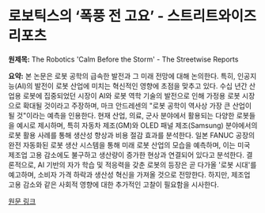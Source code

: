 # 로보틱스의 ‘폭풍 전 고요’ - 스트리트와이즈 리포츠

**원제목:** The Robotics 'Calm Before the Storm' - The Streetwise Reports

**요약:** 본 논문은 로봇 공학의 급속한 발전과 그 미래 전망에 대해 논의한다.  특히, 인공지능(AI)의 발전이 로봇 산업에 미치는 혁신적인 영향에 초점을 맞추고 있다.  수십 년간 산업용 로봇에 집중되었던 시장이 AI와 로봇 역학 기술의 발전으로 인해 가정용 로봇 시장으로 확대될 것이라고 주장하며, 마크 안드레센의 "로봇 공학이 역사상 가장 큰 산업이 될 것"이라는 예측을 인용한다.  현재 산업, 의료, 군사 분야에서 활용되는 다양한 로봇들을 예시로 제시하며, 특히 자동차 제조(GM)와 OLED 패널 제조(Samsung) 분야에서의 로봇 활용 사례를 통해 생산성 향상과 비용 절감 효과를 분석한다.  일본 FANUC 공장의 완전 자동화된 로봇 생산 시스템을 통해 미래 로봇 산업의 모습을 예측하며,  이는 미국 제조업 고용 감소에도 불구하고 생산량이 증가한 현상과 연결되어 있다고 분석한다.  결론적으로, AI 기반의 자가 학습 및 적응력을 갖춘 로봇의 등장은 곧 다가올 '로봇 시대'를 예고하며,  소비자 가격 하락과 생산성 혁신을 가져올 것으로 전망한다.  하지만, 제조업 고용 감소와 같은 사회적 영향에 대한 추가적인 고찰이 필요함을 시사한다.

[원문 링크](https://www.streetwisereports.com/article/2025/07/23/the-robotics-calm-before-the-storm.html)
